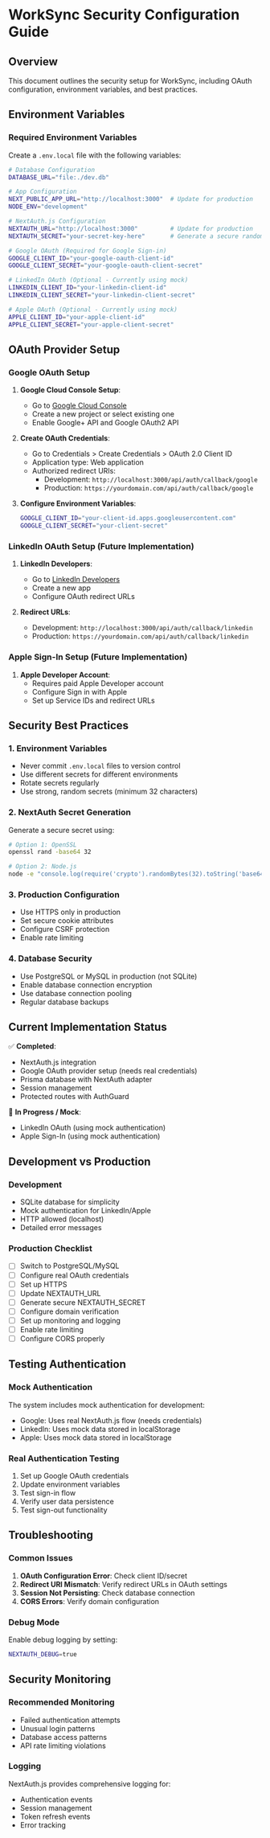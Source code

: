 # WorkSync Security Configuration Guide

## Overview
This document outlines the security setup for WorkSync, including OAuth configuration, environment variables, and best practices.

## Environment Variables

### Required Environment Variables
Create a `.env.local` file with the following variables:

```bash
# Database Configuration
DATABASE_URL="file:./dev.db"

# App Configuration
NEXT_PUBLIC_APP_URL="http://localhost:3000"  # Update for production
NODE_ENV="development"

# NextAuth.js Configuration
NEXTAUTH_URL="http://localhost:3000"         # Update for production
NEXTAUTH_SECRET="your-secret-key-here"       # Generate a secure random string

# Google OAuth (Required for Google Sign-in)
GOOGLE_CLIENT_ID="your-google-oauth-client-id"
GOOGLE_CLIENT_SECRET="your-google-oauth-client-secret"

# LinkedIn OAuth (Optional - Currently using mock)
LINKEDIN_CLIENT_ID="your-linkedin-client-id"
LINKEDIN_CLIENT_SECRET="your-linkedin-client-secret"

# Apple OAuth (Optional - Currently using mock)
APPLE_CLIENT_ID="your-apple-client-id"
APPLE_CLIENT_SECRET="your-apple-client-secret"
```

## OAuth Provider Setup

### Google OAuth Setup

1. **Google Cloud Console Setup**:
   - Go to [Google Cloud Console](https://console.cloud.google.com/)
   - Create a new project or select existing one
   - Enable Google+ API and Google OAuth2 API
   
2. **Create OAuth Credentials**:
   - Go to Credentials > Create Credentials > OAuth 2.0 Client ID
   - Application type: Web application
   - Authorized redirect URIs:
     - Development: `http://localhost:3000/api/auth/callback/google`
     - Production: `https://yourdomain.com/api/auth/callback/google`
   
3. **Configure Environment Variables**:
   ```bash
   GOOGLE_CLIENT_ID="your-client-id.apps.googleusercontent.com"
   GOOGLE_CLIENT_SECRET="your-client-secret"
   ```

### LinkedIn OAuth Setup (Future Implementation)

1. **LinkedIn Developers**:
   - Go to [LinkedIn Developers](https://www.linkedin.com/developers/)
   - Create a new app
   - Configure OAuth redirect URLs
   
2. **Redirect URLs**:
   - Development: `http://localhost:3000/api/auth/callback/linkedin`
   - Production: `https://yourdomain.com/api/auth/callback/linkedin`

### Apple Sign-In Setup (Future Implementation)

1. **Apple Developer Account**:
   - Requires paid Apple Developer account
   - Configure Sign in with Apple
   - Set up Service IDs and redirect URLs

## Security Best Practices

### 1. Environment Variables
- Never commit `.env.local` files to version control
- Use different secrets for different environments
- Rotate secrets regularly
- Use strong, random secrets (minimum 32 characters)

### 2. NextAuth Secret Generation
Generate a secure secret using:
```bash
# Option 1: OpenSSL
openssl rand -base64 32

# Option 2: Node.js
node -e "console.log(require('crypto').randomBytes(32).toString('base64'))"
```

### 3. Production Configuration
- Use HTTPS only in production
- Set secure cookie attributes
- Configure CSRF protection
- Enable rate limiting

### 4. Database Security
- Use PostgreSQL or MySQL in production (not SQLite)
- Enable database connection encryption
- Use database connection pooling
- Regular database backups

## Current Implementation Status

✅ **Completed**:
- NextAuth.js integration
- Google OAuth provider setup (needs real credentials)
- Prisma database with NextAuth adapter
- Session management
- Protected routes with AuthGuard

🚧 **In Progress / Mock**:
- LinkedIn OAuth (using mock authentication)
- Apple Sign-In (using mock authentication)

## Development vs Production

### Development
- SQLite database for simplicity
- Mock authentication for LinkedIn/Apple
- HTTP allowed (localhost)
- Detailed error messages

### Production Checklist
- [ ] Switch to PostgreSQL/MySQL
- [ ] Configure real OAuth credentials
- [ ] Set up HTTPS
- [ ] Update NEXTAUTH_URL
- [ ] Generate secure NEXTAUTH_SECRET
- [ ] Configure domain verification
- [ ] Set up monitoring and logging
- [ ] Enable rate limiting
- [ ] Configure CORS properly

## Testing Authentication

### Mock Authentication
The system includes mock authentication for development:
- Google: Uses real NextAuth.js flow (needs credentials)
- LinkedIn: Uses mock data stored in localStorage
- Apple: Uses mock data stored in localStorage

### Real Authentication Testing
1. Set up Google OAuth credentials
2. Update environment variables
3. Test sign-in flow
4. Verify user data persistence
5. Test sign-out functionality

## Troubleshooting

### Common Issues
1. **OAuth Configuration Error**: Check client ID/secret
2. **Redirect URI Mismatch**: Verify redirect URLs in OAuth settings
3. **Session Not Persisting**: Check database connection
4. **CORS Errors**: Verify domain configuration

### Debug Mode
Enable debug logging by setting:
```bash
NEXTAUTH_DEBUG=true
```

## Security Monitoring

### Recommended Monitoring
- Failed authentication attempts
- Unusual login patterns
- Database access patterns
- API rate limiting violations

### Logging
NextAuth.js provides comprehensive logging for:
- Authentication events
- Session management
- Token refresh events
- Error tracking
